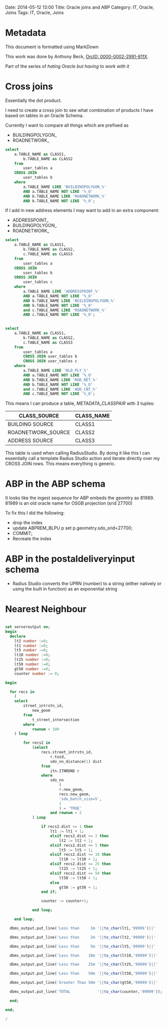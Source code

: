 Date: 2014-05-12 13:00
Title: Oracle joins and ABP
Category: IT, Oracle, Joins
Tags: IT, Oracle, Joins

# Metadata

This document is formatted using MarkDown

This work was done by Anthony Beck, [OrcID: 0000-0002-2991-811X](http://orcid.org/0000-0002-2991-811X).

Part of the series of *hating Oracle but having to work with it*

# Cross joins

Essentially the dot product. 

I need to create a cross join to see what combination of products I have based on tables in an Oracle Schema.

Currently I want to compare all things which are prefixed as 

* BUILDINGPOLYGON_
* ROADNETWORK_

```sql
select 
	a.TABLE_NAME as CLASS1, 
		b.TABLE_NAME as CLASS2 
	from 
		user_tables a 
	CROSS JOIN 
		user_tables b
	where 
		a.TABLE_NAME LIKE 'BUILDINGPOLYGON_%'
		AND a.TABLE_NAME NOT LIKE '%_O'
		AND b.TABLE_NAME LIKE 'ROADNETWORK_%'
		AND b.TABLE_NAME NOT LIKE '%_O';
```

If I add in new address elements I may want to add in an extra component:

* ADDRESSPOINT_
* BUILDINGPOLYGON_
* ROADNETWORK_

```sql
select 
	a.TABLE_NAME as CLASS1, 
		b.TABLE_NAME as CLASS2, 
		c.TABLE_NAME as CLASS3
	from 
		user_tables a 
	CROSS JOIN 
		user_tables b 
	CROSS JOIN 
		user_tables c
	where 
		a.TABLE_NAME LIKE 'ADDRESSPOINT_%'
		AND a.TABLE_NAME NOT LIKE '%_O'
		AND b.TABLE_NAME LIKE 'BUILDINGPOLYGON_%'
		AND b.TABLE_NAME NOT LIKE '%_O'
		and c.TABLE_NAME LIKE 'ROADNETWORK_%'
		AND c.TABLE_NAME NOT LIKE '%_O';
		
```

```sql
select 
	a.TABLE_NAME as CLASS1, 
		b.TABLE_NAME as CLASS2, 
		c.TABLE_NAME as CLASS3
	from 
		user_tables a 
		CROSS JOIN user_tables b 
		CROSS JOIN user_tables c
	where 
		a.TABLE_NAME LIKE 'BLD_PLY_%'
		AND a.TABLE_NAME NOT LIKE '%_O'
		AND b.TABLE_NAME LIKE 'ROD_NET_%'
		AND b.TABLE_NAME NOT LIKE '%_O'
		and c.TABLE_NAME LIKE 'ADD_CNT_%'
		AND c.TABLE_NAME NOT LIKE '%_O';
```

This means I can produce a table, *METADATA_CLASSPAIR* with 3 tuples:

CLASS_SOURCE|CLASS_NAME
----|----
BUILDING SOURCE|CLASS1
ROADNETWORK_SOURCE|CLASS2
ADDRESS SOURCE|CLASS3


This table is used when calling RadiusStudio. By doing it like this I can essentially call a template Radius Studio action and iterate directly over my CROSS JOIN rows. This means everything is generic.

# ABP in the ABP schema

It looks like the ingest sequence for ABP embeds the geomtry as 81989. 81989 is an old oracle name for OSGB projection (srid 27700)

To fix this I did the following:

* drop the index
* update ABPREM_BLPU p set p.geometry.sdo_srid=27700;
* COMMIT;
* Recreate the index

# ABP in the postaldeliveryinput schema

* Radius Studio converts the UPRN (number) to a string (either natively or using the built in function) as an exponential string


# Nearest Neighbour

```sql

set serveroutput on;
begin
  declare
    lt2 number :=0;
    lt1 number :=0;
    lt5 number :=0;
    lt10 number :=0;
    lt25 number :=0;
    lt50 number :=0;
    gt50 number :=0;
    counter number := 0;

begin

  for recs in 
	(
	select 
		street_intrstn_id,
			new_geom
		from
			t_street_intersection
		where 
			rownum < 100
	) loop

		for recs2 in 
			(select 
				recs.street_intrstn_id, 
					r.toid, 
					sdo_nn_distance(1) dist
				from
					itn.ITNRDND r
				where 
					sdo_nn
						(
						r.new_geom, 
						recs.new_geom,
						'sdo_batch_size=5',
						1
						) = 'TRUE'
					and rownum < 2
			) Loop

				if recs2.dist <= 1 then
					lt1 := lt1 + 1;
					elsif recs2.dist <= 2 then
						lt2 := lt2 + 1;
					elsif recs2.dist <= 5 then
						lt5 := lt5 + 1;
					elsif recs2.dist <= 10 then
						lt10 := lt10 + 1;
					elsif recs2.dist <= 25 then
						lt25 := lt25 + 1;
					elsif recs2.dist <= 50 then
						lt50 := lt50 + 1;
					else
						gt50 := gt50 + 1;
				end if;

				counter := counter+1;         

			end loop;

	end loop;

  dbms_output.put_line('Less than     1m '||to_char(lt1,'99999')||'   '||to_char(lt1/counter*100,'999.0')||'%');

  dbms_output.put_line('Less than     2m '||to_char(lt2,'99999')||'   '||to_char(lt2/counter*100,'999.0')||'%');

  dbms_output.put_line('Less than     5m '||to_char(lt5,'99999')||'   '||to_char(lt5/counter*100,'999.0')||'%');

  dbms_output.put_line('Less than    10m '||to_char(lt10,'99999')||'   '||to_char(lt10/counter*100,'999.0')||'%');

  dbms_output.put_line('Less than    25m '||to_char(lt25,'99999')||'   '||to_char(lt25/counter*100,'999.0')||'%');

  dbms_output.put_line('Less than    50m '||to_char(lt50,'99999')||'   '||to_char(lt50/counter*100,'999.0')||'%');

  dbms_output.put_line('Greater Than 50m '||to_char(gt50,'99999')||'   '||to_char(gt50/counter*100,'999.0')||'%');

  dbms_output.put_line('TOTAL            '||to_char(counter,'99999'));

  end;

end;

/
``` 
